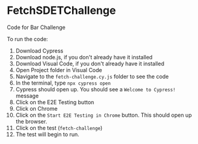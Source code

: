 # FetchSDETChallenge
Code for Bar Challenge

To run the code:
1. Download Cypress
2. Download node.js, if you don't already have it installed
3. Download Visual Code, if you don't already have it installed
4. Open Project folder in Visual Code
5. Navigate to the `fetch-challenge.cy.js` folder to see the code
6. In the terminal, type `npx cypress open`
7. Cypress should open up. You should see a `Welcome to Cypress!` message
8. Click on the E2E Testing button
9. Click on Chrome
10. Click on the `Start E2E Testing in Chrome` button. This should open up the browser.
11. Click on the test (`fetch-challenge`)
12. The test will begin to run. 
